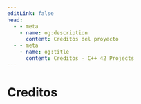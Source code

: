 ```yaml
---
editLink: false
head:
  - - meta
    - name: og:description
      content: Créditos del proyecto
  - - meta
    - name: og:title
      content: Creditos - C++ 42 Projects
---
```

<script setup>
import { VPTeamMembers } from 'vitepress/theme'

const members = [
  {
    avatar: 'https://avatars.githubusercontent.com/u/53992512?v=4',
    name: 'Nacho Mota',
    title: 'Fundador del proyecto',
    links: [
       { icon: 'github', link: 'https://github.com/nach131' },
      { icon: '42school', link: 'https://profile.intra.42.fr/users/nmota-bu' }
      // { icon: 'youtube', link: 'https://www.youtube.com/enunpimpam.com' }
    ]
  },
  // {
  //   avatar: 'https://avatars.githubusercontent.com/u/33827060?v=4',
  //   name: 'Valerio Duchi',
  //   title: 'Desarrollador',
  //   links: [
  //     { icon: 'github', link: 'https://github.com/edward6374' },
  //   ]
  // }
]
</script>

# Creditos

<VPTeamMembers size="small" :members="members" />

<!-- https://api.github.com/users/nach131 -->